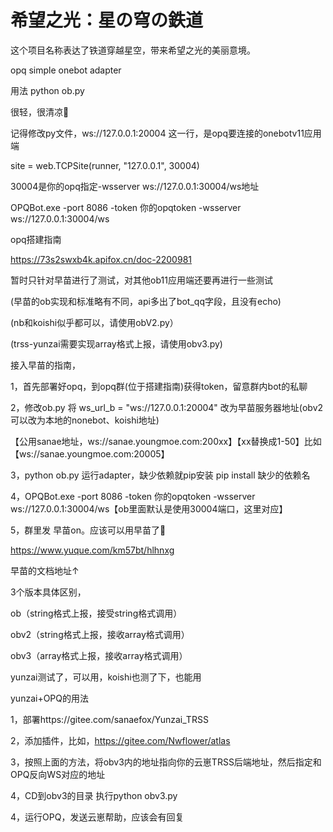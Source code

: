 # 希望之光：星の穹の鉄道

这个项目名称表达了铁道穿越星空，带来希望之光的美丽意境。

opq simple onebot adapter

用法 python ob.py

很轻，很清凉🍦

记得修改py文件，ws://127.0.0.1:20004 这一行，是opq要连接的onebotv11应用端

site = web.TCPSite(runner, "127.0.0.1", 30004)

30004是你的opq指定-wsserver ws://127.0.0.1:30004/ws地址

OPQBot.exe -port 8086 -token 你的opqtoken -wsserver ws://127.0.0.1:30004/ws

opq搭建指南

https://73s2swxb4k.apifox.cn/doc-2200981

暂时只针对早苗进行了测试，对其他ob11应用端还要再进行一些测试

(早苗的ob实现和标准略有不同，api多出了bot_qq字段，且没有echo)

(nb和koishi似乎都可以，请使用obV2.py）

(trss-yunzai需要实现array格式上报，请使用obv3.py)

接入早苗的指南，

1，首先部署好opq，到opq群(位于搭建指南)获得token，留意群内bot的私聊

2，修改ob.py 将 ws_url_b = "ws://127.0.0.1:20004" 改为早苗服务器地址(obv2可以改为本地的nonebot、koishi地址)

【公用sanae地址，ws://sanae.youngmoe.com:200xx】【xx替换成1-50】比如【ws://sanae.youngmoe.com:20005】

3，python ob.py 运行adapter，缺少依赖就pip安装 pip install 缺少的依赖名

4，OPQBot.exe -port 8086 -token 你的opqtoken -wsserver ws://127.0.0.1:30004/ws【ob里面默认是使用30004端口，这里对应】

5，群里发 早苗on。应该可以用早苗了🍉

https://www.yuque.com/km57bt/hlhnxg

早苗的文档地址↑

3个版本具体区别，

ob（string格式上报，接受string格式调用）

obv2（string格式上报，接收array格式调用）

obv3（array格式上报，接收array格式调用）

yunzai测试了，可以用，koishi也测了下，也能用

yunzai+OPQ的用法

1，部署https://gitee.com/sanaefox/Yunzai_TRSS

2，添加插件，比如，https://gitee.com/Nwflower/atlas

3，按照上面的方法，将obv3内的地址指向你的云崽TRSS后端地址，然后指定和OPQ反向WS对应的地址

4，CD到obv3的目录 执行python obv3.py

4，运行OPQ，发送云崽帮助，应该会有回复
